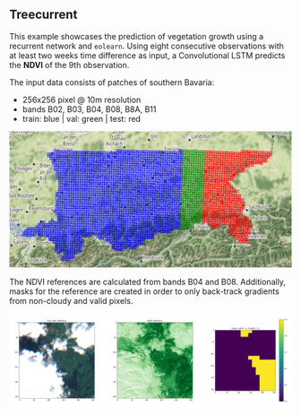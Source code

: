 ## Treecurrent
This example showcases the prediction of vegetation growth using a recurrent network and `eolearn`.
Using eight consecutive observations with at least two weeks time difference as input,
a Convolutional LSTM predicts the **NDVI** of the 9th observation.

The input data consists of patches of southern Bavaria:
- 256x256 pixel @ 10m resolution
- bands B02, B03, B04, B08, B8A, B11
- train: blue | val: green | test: red

![AOI Bavaria](example_aoi_bavaria.png)

The NDVI references are calculated from bands B04 and B08. Additionally, masks for the 
reference are created in order to only back-track gradients from non-cloudy and valid 
pixels.

![Example reference](example_reference.png)
